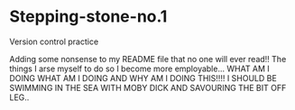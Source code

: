 # Stepping-stone-no.1
Version control practice

Adding some nonsense to my README file that no one will ever read!!
The things I arse myself to do so I become more employable...
WHAT AM I DOING WHAT AM I DOING AND WHY AM I DOING THIS!!!! I SHOULD BE SWIMMING IN THE SEA WITH MOBY DICK AND SAVOURING THE BIT OFF LEG..

